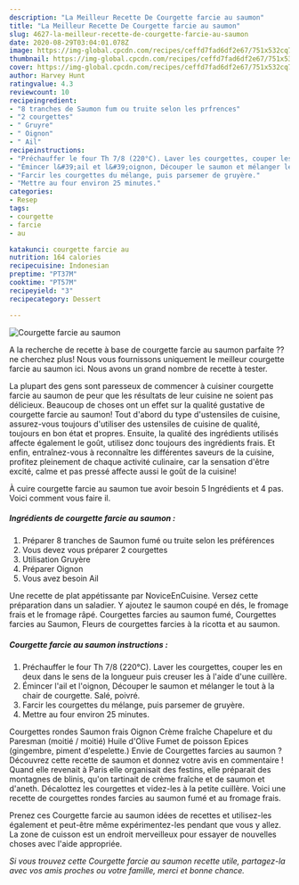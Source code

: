 ```yaml
---
description: "La Meilleur Recette De Courgette farcie au saumon"
title: "La Meilleur Recette De Courgette farcie au saumon"
slug: 4627-la-meilleur-recette-de-courgette-farcie-au-saumon
date: 2020-08-29T03:04:01.078Z
image: https://img-global.cpcdn.com/recipes/ceffd7fad6df2e67/751x532cq70/courgette-farcie-au-saumon-photo-principale-de-la-recette.jpg
thumbnail: https://img-global.cpcdn.com/recipes/ceffd7fad6df2e67/751x532cq70/courgette-farcie-au-saumon-photo-principale-de-la-recette.jpg
cover: https://img-global.cpcdn.com/recipes/ceffd7fad6df2e67/751x532cq70/courgette-farcie-au-saumon-photo-principale-de-la-recette.jpg
author: Harvey Hunt
ratingvalue: 4.3
reviewcount: 10
recipeingredient:
- "8 tranches de Saumon fum ou truite selon les prfrences"
- "2 courgettes"
- " Gruyre"
- " Oignon"
- " Ail"
recipeinstructions:
- "Préchauffer le four Th 7/8 (220°C). Laver les courgettes, couper les en deux dans le sens de la longueur puis creuser les à l&#39;aide d&#39;une cuillère."
- "Émincer l&#39;ail et l&#39;oignon, Découper le saumon et mélanger le tout à la chair de courgette. Salé, poivré."
- "Farcir les courgettes du mélange, puis parsemer de gruyère."
- "Mettre au four environ 25 minutes."
categories:
- Resep
tags:
- courgette
- farcie
- au

katakunci: courgette farcie au 
nutrition: 164 calories
recipecuisine: Indonesian
preptime: "PT37M"
cooktime: "PT57M"
recipeyield: "3"
recipecategory: Dessert

---
```



![Courgette farcie au saumon](https://img-global.cpcdn.com/recipes/ceffd7fad6df2e67/751x532cq70/courgette-farcie-au-saumon-photo-principale-de-la-recette.jpg)

A la recherche de recette à base de courgette farcie au saumon parfaite ?? ne cherchez plus! Nous vous fournissons uniquement le meilleur courgette farcie au saumon ici. Nous avons un grand nombre de recette à tester.

La plupart des gens sont paresseux de commencer à cuisiner courgette farcie au saumon de peur que les résultats de leur cuisine ne soient pas délicieux. Beaucoup de choses ont un effet sur la qualité gustative de courgette farcie au saumon! Tout d'abord du type d'ustensiles de cuisine, assurez-vous toujours d'utiliser des ustensiles de cuisine de qualité, toujours en bon état et propres. Ensuite, la qualité des ingrédients utilisés affecte également le goût, utilisez donc toujours des ingrédients frais. Et enfin, entraînez-vous à reconnaître les différentes saveurs de la cuisine, profitez pleinement de chaque activité culinaire, car la sensation d'être excité, calme et pas pressé affecte aussi le goût de la cuisine!

<!--inarticleads1-->

À cuire courgette farcie au saumon tue avoir besoin 5 Ingrédients et 4 pas. Voici comment vous faire il.

##### Ingrédients de courgette farcie au saumon :

1. Préparer 8 tranches de Saumon fumé ou truite selon les préférences
1. Vous devez vous préparer 2 courgettes
1. Utilisation  Gruyère
1. Préparer  Oignon
1. Vous avez besoin  Ail


Une recette de plat appétissante par NoviceEnCuisine. Versez cette préparation dans un saladier. Y ajoutez le saumon coupé en dés, le fromage frais et le fromage râpé. Courgettes farcies au saumon fumé, Courgettes farcies au Saumon, Fleurs de courgettes farcies à la ricotta et au saumon. 

<!--inarticleads2-->

##### Courgette farcie au saumon instructions :

1. Préchauffer le four Th 7/8 (220°C). Laver les courgettes, couper les en deux dans le sens de la longueur puis creuser les à l&#39;aide d&#39;une cuillère.
1. Émincer l&#39;ail et l&#39;oignon, Découper le saumon et mélanger le tout à la chair de courgette. Salé, poivré.
1. Farcir les courgettes du mélange, puis parsemer de gruyère.
1. Mettre au four environ 25 minutes.


Courgettes rondes Saumon frais Oignon Crème fraîche Chapelure et du Paresman (moitié / moitié) Huile d&#39;Olive Fumet de poisson Epices (gingembre, piment d&#39;espelette.) Envie de Courgettes farcies au saumon ? Découvrez cette recette de saumon et donnez votre avis en commentaire ! Quand elle revenait à Paris elle organisait des festins, elle préparait des montagnes de blinis, qu&#39;on tartinait de crème fraîche et de saumon et d&#39;aneth. Décalottez les courgettes et videz-les à la petite cuillère. Voici une recette de courgettes rondes farcies au saumon fumé et au fromage frais. 

<!--inarticleads1-->

<p>
Prenez ces Courgette farcie au saumon idées de recettes et utilisez-les également et peut-être même expérimentez-les pendant que vous y allez. La zone de cuisson est un endroit merveilleux pour essayer de nouvelles choses avec l'aide appropriée.
</p>

<p>
<i>Si vous trouvez cette Courgette farcie au saumon recette utile, partagez-la avec vos amis proches ou votre famille, merci et bonne chance.</i>
</p>

